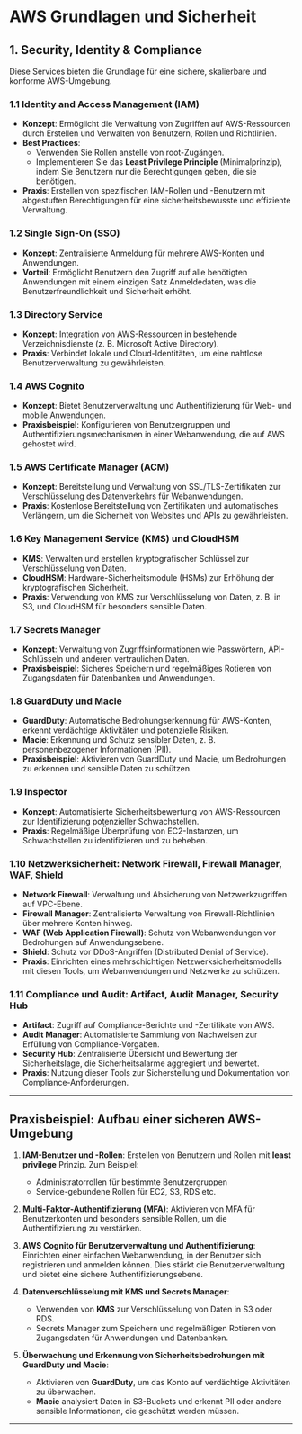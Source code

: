 # AWS Grundlagen und Sicherheit

## 1. Security, Identity & Compliance

Diese Services bieten die Grundlage für eine sichere, skalierbare und konforme AWS-Umgebung.

### 1.1 Identity and Access Management (IAM)
   - **Konzept**: Ermöglicht die Verwaltung von Zugriffen auf AWS-Ressourcen durch Erstellen und Verwalten von Benutzern, Rollen und Richtlinien.
   - **Best Practices**:
     - Verwenden Sie Rollen anstelle von root-Zugängen.
     - Implementieren Sie das **Least Privilege Principle** (Minimalprinzip), indem Sie Benutzern nur die Berechtigungen geben, die sie benötigen.
   - **Praxis**: Erstellen von spezifischen IAM-Rollen und -Benutzern mit abgestuften Berechtigungen für eine sicherheitsbewusste und effiziente Verwaltung.

### 1.2 Single Sign-On (SSO)
   - **Konzept**: Zentralisierte Anmeldung für mehrere AWS-Konten und Anwendungen.
   - **Vorteil**: Ermöglicht Benutzern den Zugriff auf alle benötigten Anwendungen mit einem einzigen Satz Anmeldedaten, was die Benutzerfreundlichkeit und Sicherheit erhöht.

### 1.3 Directory Service
   - **Konzept**: Integration von AWS-Ressourcen in bestehende Verzeichnisdienste (z. B. Microsoft Active Directory).
   - **Praxis**: Verbindet lokale und Cloud-Identitäten, um eine nahtlose Benutzerverwaltung zu gewährleisten.

### 1.4 AWS Cognito
   - **Konzept**: Bietet Benutzerverwaltung und Authentifizierung für Web- und mobile Anwendungen.
   - **Praxisbeispiel**: Konfigurieren von Benutzergruppen und Authentifizierungsmechanismen in einer Webanwendung, die auf AWS gehostet wird.

### 1.5 AWS Certificate Manager (ACM)
   - **Konzept**: Bereitstellung und Verwaltung von SSL/TLS-Zertifikaten zur Verschlüsselung des Datenverkehrs für Webanwendungen.
   - **Praxis**: Kostenlose Bereitstellung von Zertifikaten und automatisches Verlängern, um die Sicherheit von Websites und APIs zu gewährleisten.

### 1.6 Key Management Service (KMS) und CloudHSM
   - **KMS**: Verwalten und erstellen kryptografischer Schlüssel zur Verschlüsselung von Daten.
   - **CloudHSM**: Hardware-Sicherheitsmodule (HSMs) zur Erhöhung der kryptografischen Sicherheit.
   - **Praxis**: Verwendung von KMS zur Verschlüsselung von Daten, z. B. in S3, und CloudHSM für besonders sensible Daten.

### 1.7 Secrets Manager
   - **Konzept**: Verwaltung von Zugriffsinformationen wie Passwörtern, API-Schlüsseln und anderen vertraulichen Daten.
   - **Praxisbeispiel**: Sicheres Speichern und regelmäßiges Rotieren von Zugangsdaten für Datenbanken und Anwendungen.

### 1.8 GuardDuty und Macie
   - **GuardDuty**: Automatische Bedrohungserkennung für AWS-Konten, erkennt verdächtige Aktivitäten und potenzielle Risiken.
   - **Macie**: Erkennung und Schutz sensibler Daten, z. B. personenbezogener Informationen (PII).
   - **Praxisbeispiel**: Aktivieren von GuardDuty und Macie, um Bedrohungen zu erkennen und sensible Daten zu schützen.

### 1.9 Inspector
   - **Konzept**: Automatisierte Sicherheitsbewertung von AWS-Ressourcen zur Identifizierung potenzieller Schwachstellen.
   - **Praxis**: Regelmäßige Überprüfung von EC2-Instanzen, um Schwachstellen zu identifizieren und zu beheben.

### 1.10 Netzwerksicherheit: Network Firewall, Firewall Manager, WAF, Shield
   - **Network Firewall**: Verwaltung und Absicherung von Netzwerkzugriffen auf VPC-Ebene.
   - **Firewall Manager**: Zentralisierte Verwaltung von Firewall-Richtlinien über mehrere Konten hinweg.
   - **WAF (Web Application Firewall)**: Schutz von Webanwendungen vor Bedrohungen auf Anwendungsebene.
   - **Shield**: Schutz vor DDoS-Angriffen (Distributed Denial of Service).
   - **Praxis**: Einrichten eines mehrschichtigen Netzwerksicherheitsmodells mit diesen Tools, um Webanwendungen und Netzwerke zu schützen.

### 1.11 Compliance und Audit: Artifact, Audit Manager, Security Hub
   - **Artifact**: Zugriff auf Compliance-Berichte und -Zertifikate von AWS.
   - **Audit Manager**: Automatisierte Sammlung von Nachweisen zur Erfüllung von Compliance-Vorgaben.
   - **Security Hub**: Zentralisierte Übersicht und Bewertung der Sicherheitslage, die Sicherheitsalarme aggregiert und bewertet.
   - **Praxis**: Nutzung dieser Tools zur Sicherstellung und Dokumentation von Compliance-Anforderungen.

---

## Praxisbeispiel: Aufbau einer sicheren AWS-Umgebung

1. **IAM-Benutzer und -Rollen**: Erstellen von Benutzern und Rollen mit **least privilege** Prinzip. Zum Beispiel:
   - Administratorrollen für bestimmte Benutzergruppen
   - Service-gebundene Rollen für EC2, S3, RDS etc.

2. **Multi-Faktor-Authentifizierung (MFA)**: Aktivieren von MFA für Benutzerkonten und besonders sensible Rollen, um die Authentifizierung zu verstärken.

3. **AWS Cognito für Benutzerverwaltung und Authentifizierung**: Einrichten einer einfachen Webanwendung, in der Benutzer sich registrieren und anmelden können. Dies stärkt die Benutzerverwaltung und bietet eine sichere Authentifizierungsebene.

4. **Datenverschlüsselung mit KMS und Secrets Manager**:
   - Verwenden von **KMS** zur Verschlüsselung von Daten in S3 oder RDS.
   - Secrets Manager zum Speichern und regelmäßigen Rotieren von Zugangsdaten für Anwendungen und Datenbanken.

5. **Überwachung und Erkennung von Sicherheitsbedrohungen mit GuardDuty und Macie**:
   - Aktivieren von **GuardDuty**, um das Konto auf verdächtige Aktivitäten zu überwachen.
   - **Macie** analysiert Daten in S3-Buckets und erkennt PII oder andere sensible Informationen, die geschützt werden müssen.

---